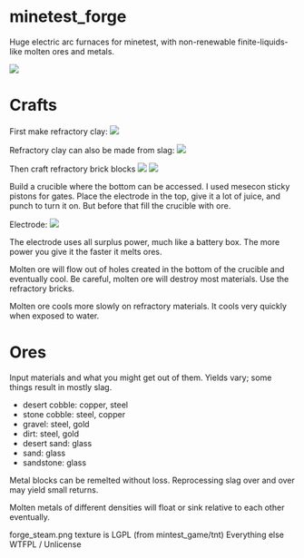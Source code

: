 # minetest_forge

Huge electric arc furnaces for minetest, with non-renewable finite-liquids-like molten ores and metals.


![ ](http://i.imgur.com/aP6cAvJ.jpg)


Crafts
======

First make refractory clay:
![ ](http://i.imgur.com/EaeVof3.jpg)

Refractory clay can also be made from slag:
![ ](http://i.imgur.com/jmiuzXB.jpg)

Then craft refractory brick blocks
![ ](http://i.imgur.com/r34faDx.jpg)
![ ](http://i.imgur.com/k4YTehm.jpg)


Build a crucible where the bottom can be accessed. I used mesecon sticky pistons for gates.
Place the electrode in the top, give it a lot of juice, and punch to turn it on. But before that fill the crucible with ore.

Electrode:
![ ](http://i.imgur.com/34udvpD.jpg)

The electrode uses all surplus power, much like a battery box. The more power you give it the faster it melts ores.

Molten ore will flow out of holes created in the bottom of the crucible and eventually cool. Be careful, molten ore will destroy most materials. Use the refractory bricks.

Molten ore cools more slowly on refractory materials. It cools very quickly when exposed to water. 

Ores
======
Input materials and what you might get out of them. Yields vary; some things result in mostly slag.

* desert cobble: copper, steel
* stone cobble: steel, copper
* gravel: steel, gold
* dirt: steel, gold
* desert sand: glass
* sand: glass
* sandstone: glass

Metal blocks can be remelted without loss. Reprocessing slag over and over may yield small returns.

Molten metals of different densities will float or sink relative to each other eventually.



forge_steam.png texture is LGPL (from mintest_game/tnt)
Everything else WTFPL / Unlicense